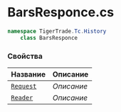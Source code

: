 
# BarsResponce.cs
```csharp
namespace TigerTrade.Tc.History  
    class BarsResponce
```

### Свойства
| Название | Описание |
| --- | --- |
| [`Request`](./Свойства/Request.md) | *Описание* |
| [`Reader`](./Свойства/Reader.md) | *Описание* |
